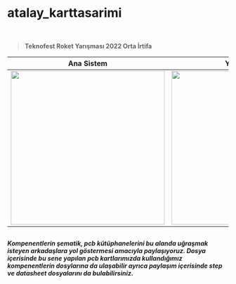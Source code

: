 # atalay_karttasarimi

<br>

> **Teknofest Roket Yarışması 2022 Orta İrtifa**

| Ana Sistem | Yedek Sistem | Haberleşme | Görev Yükü |
| ------------ | ------------- | ------------- | ------------- |
| <img src="https://user-images.githubusercontent.com/104703949/178975949-c73ea188-78ee-422f-ae1e-443e428f9f21.JPG" width="350"> | <img src="https://user-images.githubusercontent.com/104703949/178975971-cedd0c6c-6338-451e-ba90-f94a9db79941.JPG" width="350"> | <img src="https://user-images.githubusercontent.com/104703949/178975987-bcb0d98b-03aa-4c32-86b0-55a938d579de.JPG" width="350"> | <img src="https://user-images.githubusercontent.com/104703949/178976015-2aa9b74b-eeaf-49ca-b19e-2ab924a77f52.JPG" width="350">|

##
***Kompenentlerin şematik, pcb kütüphanelerini bu alanda uğraşmak isteyen arkadaşlara yol göstermesi amacıyla paylaşıyoruz. Dosya içerisinde bu sene yapılan pcb kartlarımızda kullandığımız kompenentlerin dosylarına da ulaşabilir ayrıca paylaşım içerisinde step ve datasheet dosyalarını da bulabilirsiniz.*** 
##
